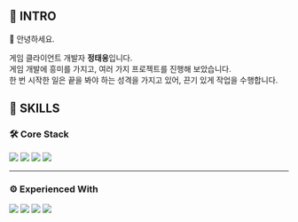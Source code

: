 ## 📌 INTRO
👋 안녕하세요.

게임 클라이언트 개발자 **정태웅**입니다.  
게임 개발에 흥미를 가지고, 여러 가지 프로젝트를 진행해 보았습니다.  
한 번 시작한 일은 끝을 봐야 하는 성격을 가지고 있어, 끈기 있게 작업을 수행합니다.

## 🔧 SKILLS

### 🛠️ Core Stack  

<p>
  <img src="https://img.shields.io/badge/Unity-000000?style=for-the-badge&logo=unity&logoColor=white"/>
  <img src="https://img.shields.io/badge/C%23-239120?style=for-the-badge&logo=c-sharp&logoColor=white"/>
  <img src="https://img.shields.io/badge/C-00599C?style=for-the-badge&logo=c&logoColor=white"/>
  <img src="https://img.shields.io/badge/C++-00599C?style=for-the-badge&logo=c%2B%2B&logoColor=white"/>
</p>

---

### ⚙️ Experienced With  

<p>
  <img src="https://img.shields.io/badge/Firebase%20Auth-FFCA28?style=for-the-badge&logo=firebase&logoColor=white"/>
  <img src="https://img.shields.io/badge/Firebase%20Realtime%20DB-FFCA28?style=for-the-badge&logo=firebase&logoColor=white"/>
  <img src="https://img.shields.io/badge/Firebase%20Firestore-FFCA28?style=for-the-badge&logo=firebase&logoColor=white"/>
  <img src="https://img.shields.io/badge/Photon-3498DB?style=for-the-badge&logo=photon&logoColor=white"/>
</p>
